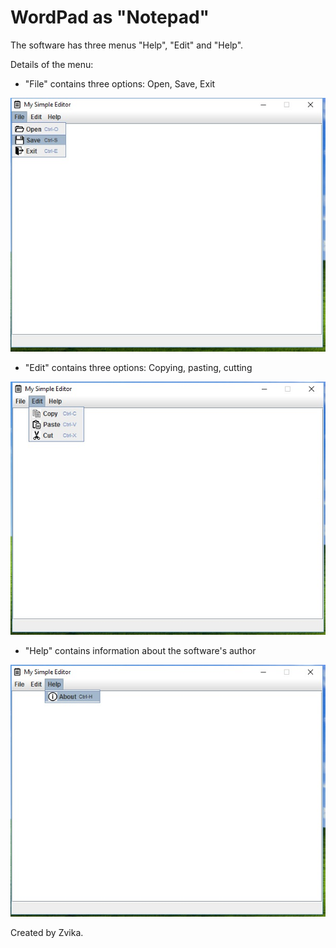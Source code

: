 # WordPad as "Notepad"

The software has three menus "Help", "Edit" and "Help".

Details of the menu:
- "File" contains three options: Open, Save, Exit
<p align="left">
  <img src="https://github.com/zvibinyamin/M-Notepad/blob/master/Photos/file.jpg?raw=true" width="600"/>
</p>


- "Edit" contains three options: Copying, pasting, cutting  
<p align="left">
  <img src="https://github.com/zvibinyamin/M-Notepad/blob/master/Photos/Edit.jpg?raw=true" width="600"/>
</p>

- "Help" contains information about the software's author
<p align="left">
  <img src="https://github.com/zvibinyamin/M-Notepad/blob/master/Photos/help.jpg?raw=true" width="600"/>
</p>


Created by Zvika.
